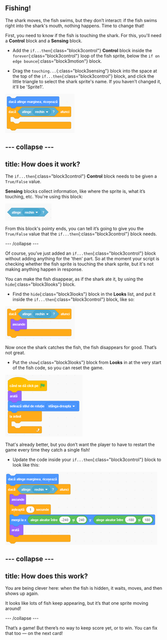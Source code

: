 ## Fishing!

The shark moves, the fish swims, but they don’t interact: if the fish swims right into the shark's mouth, nothing happens. Time to change that!

First, you need to know if the fish is touching the shark. For this, you'll need a **Control** block and a **Sensing** block. 

+ Add the `if...then`{:class="block3control"} **Control** block inside the `forever`{:class="block3control"} loop of the fish sprite, below the `if on edge bounce`{:class="block3motion"} block.

+ Drag the `touching...`{:class="block3sensing"} block into the space at the top of the `if...then`{:class="block3control"} block, and click the little triangle to select the shark sprite's name. If you haven’t changed it, it'll be 'Sprite1'.

![blocks_1546569185_4512188](images/blocks_1546569185_4512188.png)

--- collapse ---
---
title: How does it work?
---

The `if...then`{:class="block3control"} **Control** block needs to be given a `True/False` value. 

**Sensing** blocks collect information, like where the sprite is, what it’s touching, etc. You're using this block:

![blocks_1546569186_5458062](images/blocks_1546569186_5458062.png)

From this block's pointy ends, you can tell it’s going to give you the `True/False` value that the `if...then`{:class="block3control"} block needs.

--- /collapse ---

Of course, you’ve just added an `if...then`{:class="block3control"} block without adding anything for the 'then' part. So at the moment your script is checking whether the fish sprite is touching the shark sprite, but it's not making anything happen in response.

You can make the fish disappear, as if the shark ate it, by using the `hide`{:class="block3looks"} block.

+ Find the `hide`{:class="block3looks"} block in the **Looks** list, and put it inside the `if...then`{:class="block3control"} block, like so: 

![blocks_1546569187_615252](images/blocks_1546569187_615252.png)

Now once the shark catches the fish, the fish disappears for good. That’s not great.

+ Put the `show`{:class="block3looks"} block from **Looks** in at the very start of the fish code, so you can reset the game. 

![blocks_1546569188_695355](images/blocks_1546569188_695355.png)

That's already better, but you don’t want the player to have to restart the game every time they catch a single fish! 

+ Update the code inside your `if...then`{:class="block3control"} block to look like this:

![blocks_1546569189_772684](images/blocks_1546569189_772684.png)

--- collapse ---
---
title: How does this work?
---

You are being clever here: when the fish is hidden, it waits, moves, and then shows up again. 

It looks like lots of fish keep appearing, but it’s that one sprite moving around! 

--- /collapse ---

That’s a game! But there’s no way to keep score yet, or to win. You can fix that too — on the next card!
